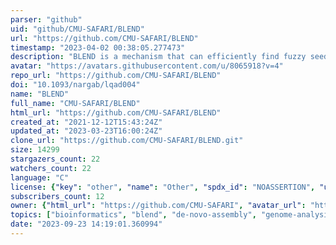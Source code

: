 ```yaml
---
parser: "github"
uid: "github/CMU-SAFARI/BLEND"
url: "https://github.com/CMU-SAFARI/BLEND"
timestamp: "2023-04-02 00:38:05.277473"
description: "BLEND is a mechanism that can efficiently find fuzzy seed matches between sequences to significantly improve the performance and accuracy while reducing the memory space usage of two important applications: 1) finding overlapping reads and 2) read mapping. Described by Firtina et al. (published in NARGAB https://doi.org/10.1093/nargab/lqad004)"
avatar: "https://avatars.githubusercontent.com/u/8065918?v=4"
repo_url: "https://github.com/CMU-SAFARI/BLEND"
doi: "10.1093/nargab/lqad004"
name: "BLEND"
full_name: "CMU-SAFARI/BLEND"
html_url: "https://github.com/CMU-SAFARI/BLEND"
created_at: "2021-12-12T15:43:24Z"
updated_at: "2023-03-23T16:00:24Z"
clone_url: "https://github.com/CMU-SAFARI/BLEND.git"
size: 14299
stargazers_count: 22
watchers_count: 22
language: "C"
license: {"key": "other", "name": "Other", "spdx_id": "NOASSERTION", "url": null, "node_id": "MDc6TGljZW5zZTA="}
subscribers_count: 12
owner: {"html_url": "https://github.com/CMU-SAFARI", "avatar_url": "https://avatars.githubusercontent.com/u/8065918?v=4", "login": "CMU-SAFARI", "type": "Organization"}
topics: ["bioinformatics", "blend", "de-novo-assembly", "genome-analysis", "genome-assembly", "minimizers", "read-mapping", "strobemers", "fuzzy-seeds", "read-overlapping", "seed-matching", "spaced-seeds"]
date: "2023-09-23 14:19:01.360994"
---
```

